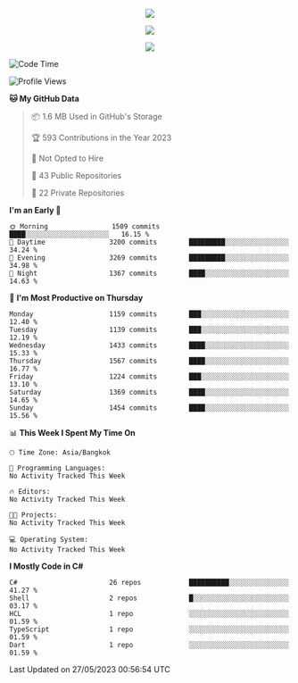 <p align="center">
  <a href="say-hi.gif"> 
    <img align="center" src="say-hi.gif"/>
  </a>
</p>
<p align="center">
  <a href="https://github.com/htthinh1999">
    <img align="center" src="https://github-readme-stats-kappa-pink.vercel.app/api?username=htthinh1999&show_icons=true&count_private=true&theme=dracula"/>
  </a>
</p>
<p align="center">
  <a href="https://github.com/htthinh1999">
    <img src="https://github-readme-stats-kappa-pink.vercel.app/api/top-langs/?username=htthinh1999&layout=compact&langs_count=6&count_private=true&hide=tsql,hlsl,glsl,shaderlab&theme=dracula"/>
  </a>
</p>

<!--START_SECTION:waka-->
![Code Time](http://img.shields.io/badge/Code%20Time-0%20secs-blue)

![Profile Views](http://img.shields.io/badge/Profile%20Views-0-blue)

**🐱 My GitHub Data** 

> 📦 1.6 MB Used in GitHub's Storage 
 > 
> 🏆 593 Contributions in the Year 2023
 > 
> 🚫 Not Opted to Hire
 > 
> 📜 43 Public Repositories 
 > 
> 🔑 22 Private Repositories 
 > 
**I'm an Early 🐤** 

```text
🌞 Morning                1509 commits        ████░░░░░░░░░░░░░░░░░░░░░   16.15 % 
🌆 Daytime                3200 commits        █████████░░░░░░░░░░░░░░░░   34.24 % 
🌃 Evening                3269 commits        █████████░░░░░░░░░░░░░░░░   34.98 % 
🌙 Night                  1367 commits        ████░░░░░░░░░░░░░░░░░░░░░   14.63 % 
```
📅 **I'm Most Productive on Thursday** 

```text
Monday                   1159 commits        ███░░░░░░░░░░░░░░░░░░░░░░   12.40 % 
Tuesday                  1139 commits        ███░░░░░░░░░░░░░░░░░░░░░░   12.19 % 
Wednesday                1433 commits        ████░░░░░░░░░░░░░░░░░░░░░   15.33 % 
Thursday                 1567 commits        ████░░░░░░░░░░░░░░░░░░░░░   16.77 % 
Friday                   1224 commits        ███░░░░░░░░░░░░░░░░░░░░░░   13.10 % 
Saturday                 1369 commits        ████░░░░░░░░░░░░░░░░░░░░░   14.65 % 
Sunday                   1454 commits        ████░░░░░░░░░░░░░░░░░░░░░   15.56 % 
```


📊 **This Week I Spent My Time On** 

```text
🕑︎ Time Zone: Asia/Bangkok

💬 Programming Languages: 
No Activity Tracked This Week

🔥 Editors: 
No Activity Tracked This Week

🐱‍💻 Projects: 
No Activity Tracked This Week

💻 Operating System: 
No Activity Tracked This Week
```

**I Mostly Code in C#** 

```text
C#                       26 repos            ██████████░░░░░░░░░░░░░░░   41.27 % 
Shell                    2 repos             █░░░░░░░░░░░░░░░░░░░░░░░░   03.17 % 
HCL                      1 repo              ░░░░░░░░░░░░░░░░░░░░░░░░░   01.59 % 
TypeScript               1 repo              ░░░░░░░░░░░░░░░░░░░░░░░░░   01.59 % 
Dart                     1 repo              ░░░░░░░░░░░░░░░░░░░░░░░░░   01.59 % 
```




 Last Updated on 27/05/2023 00:56:54 UTC
<!--END_SECTION:waka-->
